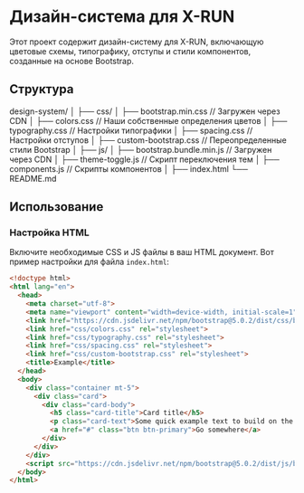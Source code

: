 # Дизайн-система для X-RUN

Этот проект содержит дизайн-систему для X-RUN, включающую цветовые схемы, типографику, отступы и стили компонентов, созданные на основе Bootstrap.

## Структура

design-system/
│
├── css/
│ ├── bootstrap.min.css // Загружен через CDN
│ ├── colors.css // Наши собственные определения цветов
│ ├── typography.css // Настройки типографики
│ ├── spacing.css // Настройки отступов
│ ├── custom-bootstrap.css // Переопределенные стили Bootstrap
│
├── js/
│ ├── bootstrap.bundle.min.js // Загружен через CDN
│ ├── theme-toggle.js // Скрипт переключения тем
│ ├── components.js // Скрипты компонентов
│
├── index.html
└── README.md

## Использование

### Настройка HTML

Включите необходимые CSS и JS файлы в ваш HTML документ. Вот пример настройки для файла `index.html`:

```html
<!doctype html>
<html lang="en">
  <head>
    <meta charset="utf-8">
    <meta name="viewport" content="width=device-width, initial-scale=1">
    <link href="https://cdn.jsdelivr.net/npm/bootstrap@5.0.2/dist/css/bootstrap.min.css" rel="stylesheet">
    <link href="css/colors.css" rel="stylesheet">
    <link href="css/typography.css" rel="stylesheet">
    <link href="css/spacing.css" rel="stylesheet">
    <link href="css/custom-bootstrap.css" rel="stylesheet">
    <title>Example</title>
  </head>
  <body>
    <div class="container mt-5">
      <div class="card">
        <div class="card-body">
          <h5 class="card-title">Card title</h5>
          <p class="card-text">Some quick example text to build on the card title and make up the bulk of the card's content.</p>
          <a href="#" class="btn btn-primary">Go somewhere</a>
        </div>
      </div>
    </div>
    <script src="https://cdn.jsdelivr.net/npm/bootstrap@5.0.2/dist/js/bootstrap.bundle.min.js"></script>
  </body>
</html>
